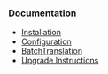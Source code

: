 ### Documentation

* [Installation](Installation/Readme.md)
* [Configuration](Configuration/Readme.md)
* [BatchTranslation](BatchTranslation/Readme.md)
* [Upgrade Instructions](Upgrade/Readme.md)
